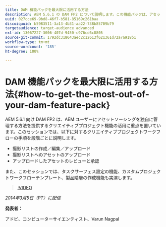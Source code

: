 ```yaml
---
title: DAM 機能パックを最大限に活用する方法
description: AEM 5.6.1 の DAM FP2 について説明します。この機能パックは、アセットソーシングを独自に管理する方法を提供するクリエイティブプロジェクト機能の活用に重点を置いています。このセッションでは、撮影リストの作成、編集、アップロード、また撮影リストにアセットをアップロードするための、クリエイティブプロジェクトワークフローの手順を段階ごとに説明します。また、アップロードされたアセットのレビューと承認、タスクのサーフェス設定の機能、カスタムプロジェクトのワークフローテンプレート、製品階層の作成機能についても説明します。
uuid: 027cce69-9bd8-46f7-b581-85169c261baa
discoiquuid: b5983511-3a13-4b31-aa22-738b85709b79
targetaudience: target-audience advanced
exl-id: 13067227-3006-407d-9450-c976cd6c8805
source-git-commit: 1792dc318643aec2c12613f621361d72a7a918b1
workflow-type: tm+mt
source-wordcount: '185'
ht-degree: 100%

---
```


# DAM 機能パックを最大限に活用する方法{#how-to-get-the-most-out-of-your-dam-feature-pack}

AEM 5.6.1 向け DAM FP2 は、AEM ユーザーにアセットソーシングを独自に管理する方法を提供するクリエイティブプロジェクト機能の活用に重点を置いています。このセッションでは、以下に対するクリエイティブプロジェクトワークフローの手順を段階ごとに説明します。

* 撮影リストの作成／編集／アップロード
* 撮影リストへのアセットのアップロード
* アップロードしたアセットのレビューと承認

また、このセッションでは、タスクサーフェス設定の機能、カスタムプロジェクトワークフローテンプレート、製品階層の作成機能も実演します。

>[!VIDEO](https://video.tv.adobe.com/v/19523/?quality=9)

*2014年3月5日（PT）に配信*

**発表者：**

アドビ、コンピューターサイエンティスト、Varun Nagpal

<!--
[Get back to the Overview](https://helpx.adobe.com/experience-manager/kt/eseminars/gems/aem-index.html)
-->
